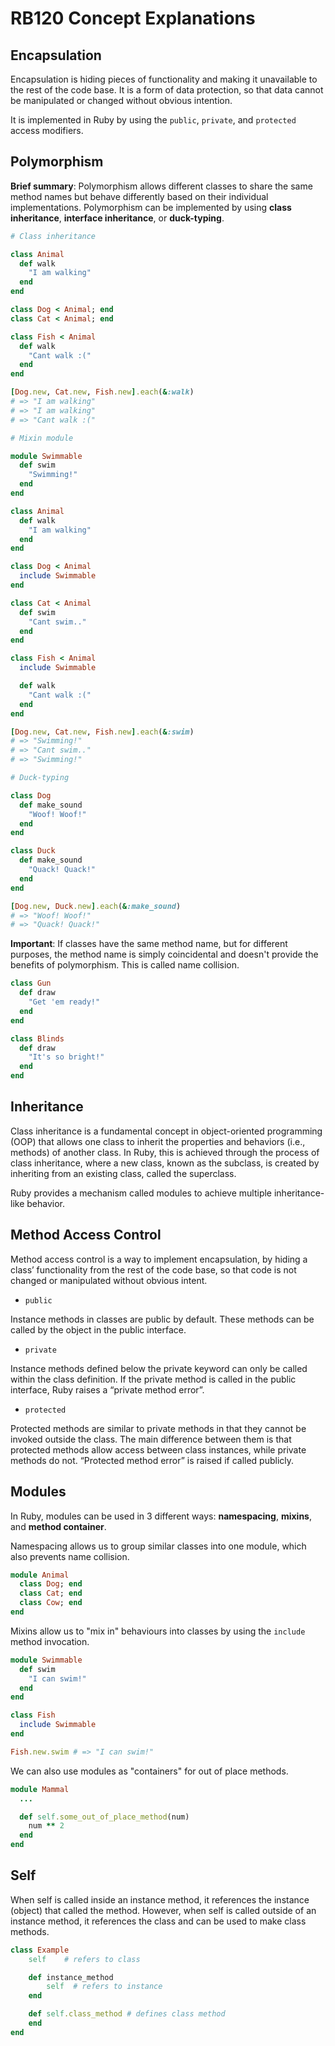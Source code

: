 # RB120 Concept Explanations

## Encapsulation
Encapsulation is hiding pieces of functionality and making it unavailable to the rest of the code base. It is a form of data protection, so that data cannot be manipulated or changed without obvious intention.

It is implemented in Ruby by using the `public`, `private`, and `protected` access modifiers.

## Polymorphism
**Brief summary**:
Polymorphism allows different classes to share the same method names but behave differently based on their individual implementations. Polymorphism can be implemented by using **class inheritance**, **interface inheritance**, or **duck-typing**.

```ruby
# Class inheritance

class Animal
  def walk
    "I am walking"
  end
end

class Dog < Animal; end
class Cat < Animal; end

class Fish < Animal
  def walk
    "Cant walk :("
  end
end

[Dog.new, Cat.new, Fish.new].each(&:walk)
# => "I am walking"
# => "I am walking"
# => "Cant walk :("
```
```ruby
# Mixin module

module Swimmable
  def swim
    "Swimming!"
  end
end

class Animal
  def walk
    "I am walking"
  end
end

class Dog < Animal
  include Swimmable
end

class Cat < Animal
  def swim
    "Cant swim.."
  end
end

class Fish < Animal
  include Swimmable

  def walk
    "Cant walk :("
  end
end

[Dog.new, Cat.new, Fish.new].each(&:swim)
# => "Swimming!"
# => "Cant swim.."
# => "Swimming!"
```
```ruby
# Duck-typing

class Dog
  def make_sound
    "Woof! Woof!"
  end
end

class Duck
  def make_sound
    "Quack! Quack!"
  end
end

[Dog.new, Duck.new].each(&:make_sound)
# => "Woof! Woof!"
# => "Quack! Quack!"
```

**Important**: If classes have the same method name, but for different purposes, the method name is simply coincidental and doesn't provide the benefits of polymorphism. This is called name collision.

```ruby
class Gun
  def draw
    "Get 'em ready!"
  end
end

class Blinds
  def draw
    "It's so bright!"
  end
end
```

## Inheritance
Class inheritance is a fundamental concept in object-oriented programming (OOP) that allows one class to inherit the properties and behaviors (i.e., methods) of another class. In Ruby, this is achieved through the process of class inheritance, where a new class, known as the subclass, is created by inheriting from an existing class, called the superclass.

Ruby provides a mechanism called modules to achieve multiple inheritance-like behavior.

## Method Access Control
Method access control is a way to implement encapsulation, by hiding a class’ functionality from the rest of the code base, so that code is not changed or manipulated without obvious intent.

* `public`

Instance methods in classes are public by default. These methods can be called by the object in the public interface.

* `private`

Instance methods defined below the private keyword can only be called within the class definition. If the private method is called in the public interface, Ruby raises a “private method error”.

* `protected`

Protected methods are similar to private methods in that they cannot be invoked outside the class. The main difference between them is that protected methods allow access between class instances, while private methods do not. “Protected method error” is raised if called publicly.

## Modules
In Ruby, modules can be used in 3 different ways: **namespacing**, **mixins**, and **method container**.

Namespacing allows us to group similar classes into one module, which also prevents name collision.
```ruby
module Animal
  class Dog; end
  class Cat; end
  class Cow; end
end
```

Mixins allow us to "mix in" behaviours into classes by using the `include` method invocation.
```ruby
module Swimmable
  def swim
    "I can swim!"
  end
end

class Fish
  include Swimmable
end

Fish.new.swim # => "I can swim!"
```

We can also use modules as "containers" for out of place methods.
```ruby
module Mammal
  ...

  def self.some_out_of_place_method(num)
    num ** 2
  end
end
```

## Self
When self is called inside an instance method, it references the instance (object) that 
called the method. However, when self is called outside of an instance method, it references 
the class and can be used to make class methods.

```ruby
class Example
	self    # refers to class

	def instance_method
		self  # refers to instance
	end

	def self.class_method # defines class method
	end
end
```